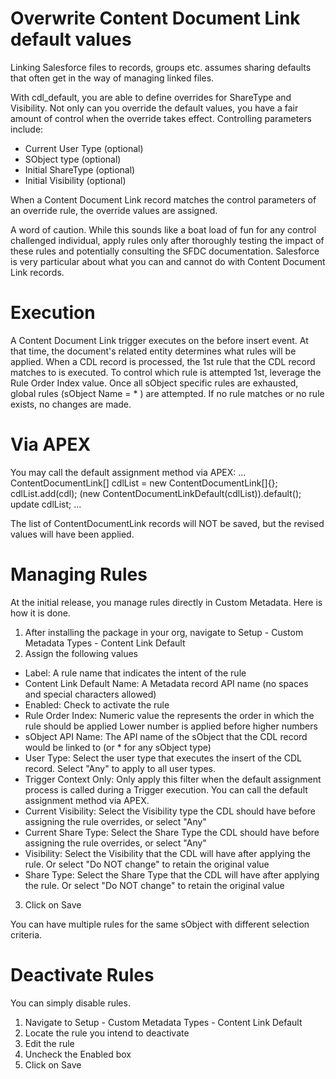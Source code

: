 # Overwrite Content Document Link default values
Linking Salesforce files to records, groups etc. assumes sharing defaults that often get in the way of managing linked files.

With cdl_default, you are able to define overrides for ShareType and Visibility. Not only can you override the default values, you have a fair amount of control when the override takes effect. Controlling parameters include:
- Current User Type (optional)
- SObject type (optional)
- Initial ShareType (optional)
- Initial Visibility (optional)

When a Content Document Link record matches the control parameters of an override rule, the override values are assigned.

A word of caution. While this sounds like a boat load of fun for any control challenged individual, apply rules only after thoroughly testing the impact of these rules and potentially consulting the SFDC documentation. Salesforce is very particular about what you can and cannot do with Content Document Link records.

# Execution
A Content Document Link trigger executes on the before insert event. At that time, the document's related entity determines what rules will be applied. When a CDL record is processed, the 1st rule that the CDL record matches to is executed. To control which rule is attempted 1st, leverage the Rule Order Index value. Once all sObject specific rules are exhausted, global rules (sObject Name = * ) are attempted. If no rule matches or no rule exists, no changes are made.

#  Via APEX
You may call the default assignment method via APEX:
...
ContentDocumentLink[] cdlList = new ContentDocumentLink[]{};
cdlList.add(cdl);
(new ContentDocumentLinkDefault(cdlList)).default();
update cdlList;
...

The list of ContentDocumentLink records will NOT be saved, but the revised values will have been applied.

# Managing Rules
At the initial release, you manage rules directly in Custom Metadata. Here is how it is done.

1. After installing the package in your org, navigate to Setup - Custom Metadata Types - Content Link Default
2. Assign the following values
  - Label: A rule name that indicates the intent of the rule
  - Content Link Default Name: A Metadata record API name (no spaces and special characters allowed)
  - Enabled: Check to activate the rule
  - Rule Order Index: Numeric value the represents the order in which the rule should be applied
                      Lower number is applied before higher numbers
  - sObject API Name: The API name of the sObject that the CDL record would be linked to (or * for any sObject type)
  - User Type: Select the user type that executes the insert of the CDL record. Select "Any" to apply to all user types.
  - Trigger Context Only: Only apply this filter when the default assignment process is called during a Trigger execution.
                          You can call the default assignment method via APEX.
  - Current Visibility: Select the Visibility type the CDL should have before assigning the rule overrides, or select "Any"
  - Current Share Type: Select the Share Type the CDL should have before assigning the rule overrides, or select "Any"
  - Visibility: Select the Visibility that the CDL will have after applying the rule. Or select "Do NOT change" to retain the original value
  - Share Type: Select the Share Type that the CDL will have after applying the rule. Or select "Do NOT change" to retain the original value
3. Click on Save

You can have multiple rules for the same sObject with different selection criteria. 

#  Deactivate Rules
You can simply disable rules.

1. Navigate to Setup - Custom Metadata Types - Content Link Default
2. Locate the rule you intend to deactivate
3. Edit the rule
4. Uncheck the Enabled box
5. Click on Save
